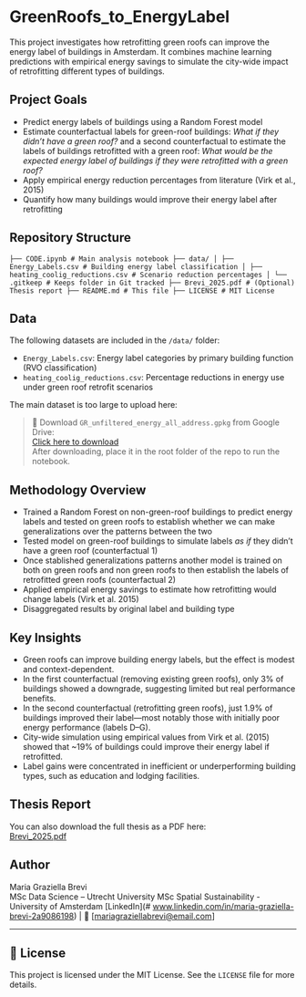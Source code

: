 # GreenRoofs_to_EnergyLabel

This project investigates how retrofitting green roofs can improve the energy label of buildings in Amsterdam. It combines machine learning predictions with empirical energy savings to simulate the city-wide impact of retrofitting different types of buildings.

##  Project Goals

- Predict energy labels of buildings using a Random Forest model
- Estimate counterfactual labels for green-roof buildings: *What if they didn’t have a green roof?* and a second counterfactual to estimate the labels of buildings retrofitted with a green roof: *What would be the expected energy label of buildings if they were retrofitted with a green roof?*
- Apply empirical energy reduction percentages from literature (Virk et al., 2015)
- Quantify how many buildings would improve their energy label after retrofitting

## Repository Structure 
``` 
├── CODE.ipynb # Main analysis notebook ├── data/ │ ├── Energy_Labels.csv # Building energy label classification │ ├── heating_coolig_reductions.csv # Scenario reduction percentages │ └── .gitkeep # Keeps folder in Git tracked ├── Brevi_2025.pdf # (Optional) Thesis report ├── README.md # This file ├── LICENSE # MIT License
``` 



##  Data

The following datasets are included in the `/data/` folder:

- `Energy_Labels.csv`: Energy label categories by primary building function (RVO classification)
- `heating_coolig_reductions.csv`: Percentage reductions in energy use under green roof retrofit scenarios

The main dataset is too large to upload here:

> 🔗 Download `GR_unfiltered_energy_all_address.gpkg` from Google Drive:  
> [Click here to download](https://drive.google.com/file/d/13_jKlsRL72F8jiIy8ZDA_F74d3wtT94/view?usp=sharing)  
> After downloading, place it in the root folder of the repo to run the notebook.

## Methodology Overview

- Trained a Random Forest on non-green-roof buildings to predict energy labels and tested on green roofs to establish whether we can make generalizations over the patterns between the two
- Tested model on green-roof buildings to simulate labels *as if* they didn’t have a green roof (counterfactual 1)
- Once stablished generalizations patterns another model is trained on both on green roofs and non green roofs to then establish the labels of retrofitted green roofs (counterfactual 2)
- Applied empirical energy savings to estimate how retrofitting would change labels (Virk et al. 2015)
- Disaggregated results by original label and building type

## Key Insights

- Green roofs can improve building energy labels, but the effect is modest and context-dependent.
- In the first counterfactual (removing existing green roofs), only 3% of buildings showed a downgrade, suggesting limited but real performance benefits.
- In the second counterfactual (retrofitting green roofs), just 1.9% of buildings improved their label—most notably those with initially poor energy performance (labels D–G).
- City-wide simulation using empirical values from Virk et al. (2015) showed that ~19% of buildings could improve their energy label if retrofitted.
- Label gains were concentrated in inefficient or underperforming building types, such as education and lodging facilities.


## Thesis Report

You can also download the full thesis as a PDF here:  
[Brevi_2025.pdf](Brevi_2025.pdf) 

## Author

Maria Graziella Brevi  
MSc Data Science – Utrecht University 
MSc Spatial Sustainability - University of Amsterdam 
[LinkedIn](# www.linkedin.com/in/maria-graziella-brevi-2a9086198) | 📧 [mariagraziellabrevi@email.com]

---

## 📜 License

This project is licensed under the MIT License. See the `LICENSE` file for more details.
